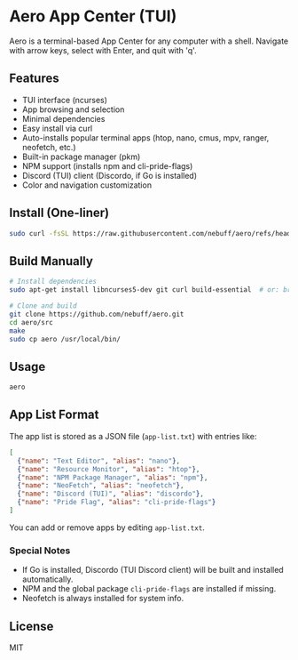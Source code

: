 # Aero App Center (TUI)

Aero is a terminal-based App Center for any computer with a shell. Navigate with arrow keys, select with Enter, and quit with 'q'.


## Features
- TUI interface (ncurses)
- App browsing and selection
- Minimal dependencies
- Easy install via curl
- Auto-installs popular terminal apps (htop, nano, cmus, mpv, ranger, neofetch, etc.)
- Built-in package manager (pkm)
- NPM support (installs npm and cli-pride-flags)
- Discord (TUI) client (Discordo, if Go is installed)
- Color and navigation customization


## Install (One-liner)
```sh
sudo curl -fsSL https://raw.githubusercontent.com/nebuff/aero/refs/heads/main/install.sh | sh
```

## Build Manually
```sh
# Install dependencies
sudo apt-get install libncurses5-dev git curl build-essential  # or: brew install ncurses git curl on macOS

# Clone and build
git clone https://github.com/nebuff/aero.git
cd aero/src
make
sudo cp aero /usr/local/bin/
```

## Usage
```sh
aero
```


## App List Format
The app list is stored as a JSON file (`app-list.txt`) with entries like:
```json
[
  {"name": "Text Editor", "alias": "nano"},
  {"name": "Resource Monitor", "alias": "htop"},
  {"name": "NPM Package Manager", "alias": "npm"},
  {"name": "NeoFetch", "alias": "neofetch"},
  {"name": "Discord (TUI)", "alias": "discordo"},
  {"name": "Pride Flag", "alias": "cli-pride-flags"}
]
```

You can add or remove apps by editing `app-list.txt`.

### Special Notes
- If Go is installed, Discordo (TUI Discord client) will be built and installed automatically.
- NPM and the global package `cli-pride-flags` are installed if missing.
- Neofetch is always installed for system info.

## License
MIT
